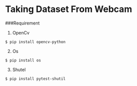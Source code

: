 # Taking Dataset From Webcam

###Requirement
1. OpenCv
```
$ pip install opencv-python
``` 
2. Os
```
$ pip install os
```
3. Shutel
```
$ pip install pytest-shutil 
```

